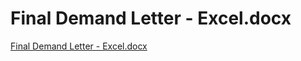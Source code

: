 # Final Demand Letter - Excel.docx

[Final Demand Letter - Excel.docx](Final%20Demand%20Letter%20-%20Excel%20docx%20d3f84027015941899ff44d786707c9a2/Final_Demand_Letter_-_Excel.docx)